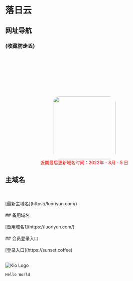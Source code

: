 # 落日云
## 网址导航
### (收藏防走丢)

<br />
<br />

<html>
<head>
    <title>JcMan</title>
    <style type="text/css">
    .image2{
        margin-top: 100px; 
        width:200px; 
        height:200px; 
        border-radius:20px; 
    }
    </style>
</head>
<body>
<center>
<img class="image2" src="/ssrlogo.jpg"/> 
</center>
</body>
</html>

<html>
<head>
</head>
<center>
<font color="#FF0000">近期最后更新域名时间：2022年 - 8月 - 5 日</font>
</center>
</html>

## 主域名 
<br />
<br />
[最新主域名](https://luoriyun.com/) 
<br />
<br />
## 备用域名
<br />
<br />
[备用域名1](https://luoriyun.com/)
<br />
<br />
## 会员登录入口
<br />
<br />
[登录入口](https://sunset.coffee)   
<br />
<br />
 
 ![Kio Logo](https://acucloud.github.io/99836.jpg)
 ```java
 Hello World 
 ```
